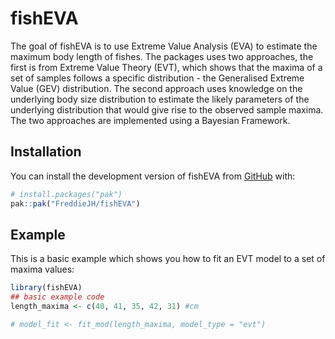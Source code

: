 
# fishEVA

<!-- badges: start -->

<!-- badges: end -->

The goal of fishEVA is to use Extreme Value Analysis (EVA) to estimate
the maximum body length of fishes. The packages uses two approaches, the
first is from Extreme Value Theory (EVT), which shows that the maxima of
a set of samples follows a specific distribution - the Generalised
Extreme Value (GEV) distribution. The second approach uses knowledge on
the underlying body size distribution to estimate the likely parameters
of the underlying distribution that would give rise to the observed
sample maxima. The two approaches are implemented using a Bayesian
Framework.

## Installation

You can install the development version of fishEVA from
[GitHub](https://github.com/) with:

``` r
# install.packages("pak")
pak::pak("FreddieJH/fishEVA")
```

## Example

This is a basic example which shows you how to fit an EVT model to a set
of maxima values:

``` r
library(fishEVA)
## basic example code
length_maxima <- c(40, 41, 35, 42, 31) #cm

# model_fit <- fit_mod(length_maxima, model_type = "evt")
```
